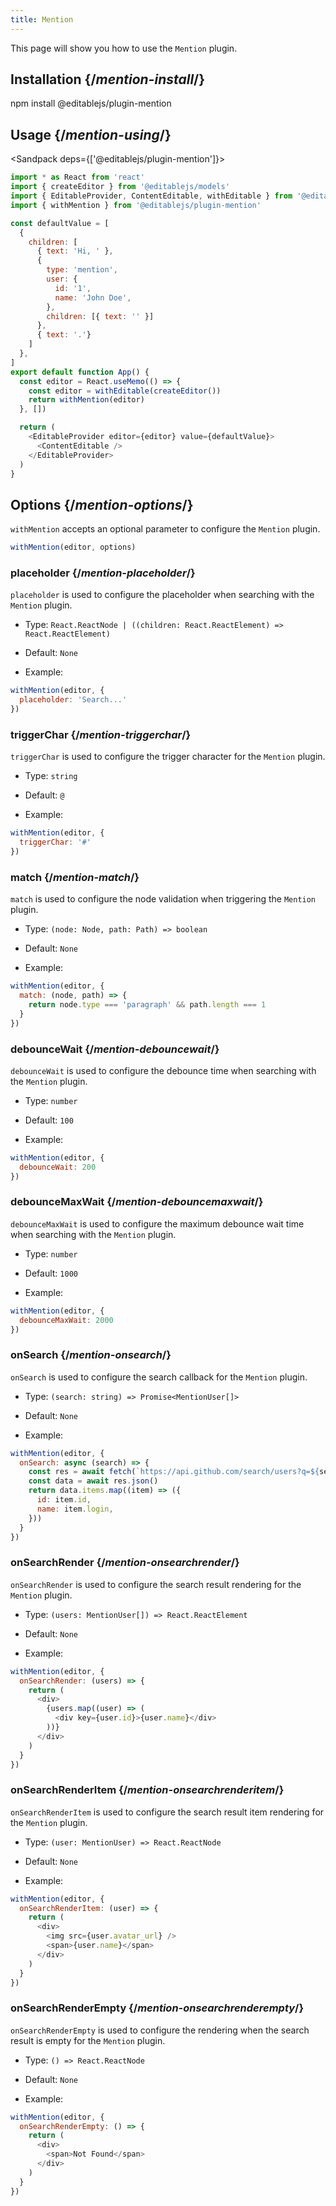 ```yaml
---
title: Mention
---
```


<Intro>

This page will show you how to use the `Mention` plugin.

</Intro>

## Installation {/*mention-install*/}

<TerminalBlock>

npm install @editablejs/plugin-mention

</TerminalBlock>

## Usage {/*mention-using*/}

<Sandpack deps={['@editablejs/plugin-mention']}>

```js
import * as React from 'react'
import { createEditor } from '@editablejs/models'
import { EditableProvider, ContentEditable, withEditable } from '@editablejs/editor'
import { withMention } from '@editablejs/plugin-mention'

const defaultValue = [
  {
    children: [
      { text: 'Hi, ' },
      {
        type: 'mention',
        user: {
          id: '1',
          name: 'John Doe',
        },
        children: [{ text: '' }]
      },
      { text: '.'}
    ]
  },
]
export default function App() {
  const editor = React.useMemo(() => {
    const editor = withEditable(createEditor())
    return withMention(editor)
  }, [])

  return (
    <EditableProvider editor={editor} value={defaultValue}>
      <ContentEditable />
    </EditableProvider>
  )
}

```

</Sandpack>

## Options {/*mention-options*/}

`withMention` accepts an optional parameter to configure the `Mention` plugin.

```js
withMention(editor, options)
```

### placeholder {/*mention-placeholder*/}

`placeholder` is used to configure the placeholder when searching with the `Mention` plugin.

- Type: `React.ReactNode | ((children: React.ReactElement) => React.ReactElement)`
- Default: `None`

- Example:

```js
withMention(editor, {
  placeholder: 'Search...'
})
```

### triggerChar {/*mention-triggerchar*/}

`triggerChar` is used to configure the trigger character for the `Mention` plugin.

- Type: `string`
- Default: `@`

- Example:

```js
withMention(editor, {
  triggerChar: '#'
})
```

### match {/*mention-match*/}

`match` is used to configure the node validation when triggering the `Mention` plugin.

- Type: `(node: Node, path: Path) => boolean`
- Default: `None`

- Example:

```js
withMention(editor, {
  match: (node, path) => {
    return node.type === 'paragraph' && path.length === 1
  }
})
```

### debounceWait {/*mention-debouncewait*/}

`debounceWait` is used to configure the debounce time when searching with the `Mention` plugin.

- Type: `number`
- Default: `100`

- Example:

```js
withMention(editor, {
  debounceWait: 200
})
```

### debounceMaxWait {/*mention-debouncemaxwait*/}

`debounceMaxWait` is used to configure the maximum debounce wait time when searching with the `Mention` plugin.

- Type: `number`
- Default: `1000`

- Example:

```js
withMention(editor, {
  debounceMaxWait: 2000
})
```

### onSearch {/*mention-onsearch*/}

`onSearch` is used to configure the search callback for the `Mention` plugin.

- Type: `(search: string) => Promise<MentionUser[]>`
- Default: `None`

- Example:

```js
withMention(editor, {
  onSearch: async (search) => {
    const res = await fetch(`https://api.github.com/search/users?q=${search}`)
    const data = await res.json()
    return data.items.map((item) => ({
      id: item.id,
      name: item.login,
    }))
  }
})
```

### onSearchRender {/*mention-onsearchrender*/}

`onSearchRender` is used to configure the search result rendering for the `Mention` plugin.

- Type: `(users: MentionUser[]) => React.ReactElement`
- Default: `None`

- Example:

```js
withMention(editor, {
  onSearchRender: (users) => {
    return (
      <div>
        {users.map((user) => (
          <div key={user.id}>{user.name}</div>
        ))}
      </div>
    )
  }
})
```

### onSearchRenderItem {/*mention-onsearchrenderitem*/}

`onSearchRenderItem` is used to configure the search result item rendering for the `Mention` plugin.

- Type: `(user: MentionUser) => React.ReactNode`
- Default: `None`

- Example:

```js
withMention(editor, {
  onSearchRenderItem: (user) => {
    return (
      <div>
        <img src={user.avatar_url} />
        <span>{user.name}</span>
      </div>
    )
  }
})
```

### onSearchRenderEmpty {/*mention-onsearchrenderempty*/}

`onSearchRenderEmpty` is used to configure the rendering when the search result is empty for the `Mention` plugin.

- Type: `() => React.ReactNode`
- Default: `None`

- Example:

```js
withMention(editor, {
  onSearchRenderEmpty: () => {
    return (
      <div>
        <span>Not Found</span>
      </div>
    )
  }
})
```
